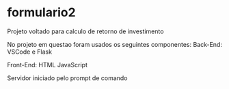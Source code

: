 # formulario2
Projeto voltado para calculo de retorno de investimento

No projeto em questao foram usados os seguintes componentes:
Back-End: VSCode e Flask

Front-End: 
HTML
JavaScript

Servidor iniciado pelo prompt de comando

